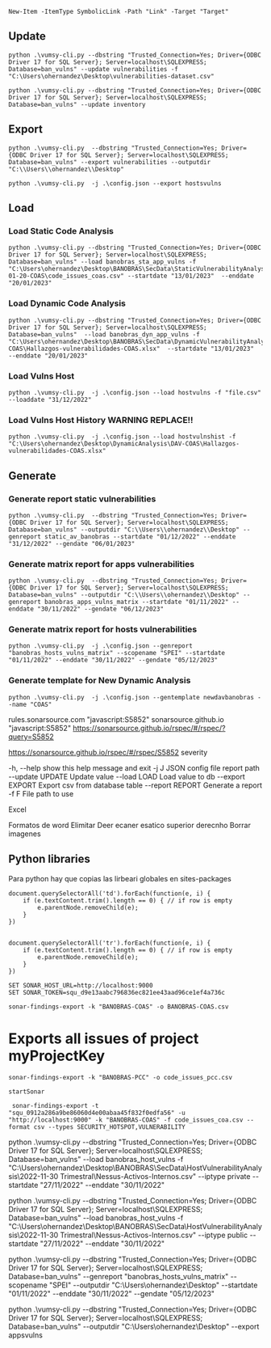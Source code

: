
```
New-Item -ItemType SymbolicLink -Path "Link" -Target "Target"
```

## Update

```
python .\vumsy-cli.py --dbstring "Trusted_Connection=Yes; Driver={ODBC Driver 17 for SQL Server}; Server=localhost\SQLEXPRESS; Database=ban_vulns" --update vulnerabilities -f "C:\Users\ohernandez\Desktop\vulnerabilities-dataset.csv"
```

```
python .\vumsy-cli.py --dbstring "Trusted_Connection=Yes; Driver={ODBC Driver 17 for SQL Server}; Server=localhost\SQLEXPRESS; Database=ban_vulns" --update inventory
```

## Export

```
python .\vumsy-cli.py  --dbstring "Trusted_Connection=Yes; Driver={ODBC Driver 17 for SQL Server}; Server=localhost\SQLEXPRESS; Database=ban_vulns" --export vulnerabilities --outputdir "C:\\Users\\ohernandez\\Desktop"
```

```
python .\vumsy-cli.py  -j .\config.json --export hostsvulns
```

## Load

### Load Static Code Analysis
```
python .\vumsy-cli.py --dbstring "Trusted_Connection=Yes; Driver={ODBC Driver 17 for SQL Server}; Server=localhost\SQLEXPRESS; Database=ban_vulns" --load banobras_sta_app_vulns -f "C:\Users\ohernandez\Desktop\BANOBRAS\SecData\StaticVulnerabilityAnalysis\SonarQube\2023-01-20-COAS\code_issues_coas.csv" --startdate "13/01/2023"  --enddate "20/01/2023"
```


### Load Dynamic Code Analysis
```
python .\vumsy-cli.py --dbstring "Trusted_Connection=Yes; Driver={ODBC Driver 17 for SQL Server}; Server=localhost\SQLEXPRESS; Database=ban_vulns"  --load banobras_dyn_app_vulns -f "C:\Users\ohernandez\Desktop\BANOBRAS\SecData\DynamicVulnerabilityAnalysis\DAV-COAS\Hallazgos-vulnerabilidades-COAS.xlsx"  --startdate "13/01/2023"  --enddate "20/01/2023"

```

### Load Vulns Host 
```
python .\vumsy-cli.py  -j .\config.json --load hostvulns -f "file.csv"  --loaddate "31/12/2022"

```

### Load Vulns Host History WARNING REPLACE!!
```
python .\vumsy-cli.py  -j .\config.json --load hostvulnshist -f "C:\Users\ohernandez\Desktop\DynamicAnalysis\DAV-COAS\Hallazgos-vulnerabilidades-COAS.xlsx" 

```
## Generate

### Generate report static vulnerabilities
```
python .\vumsy-cli.py  --dbstring "Trusted_Connection=Yes; Driver={ODBC Driver 17 for SQL Server}; Server=localhost\SQLEXPRESS; Database=ban_vulns" --outputdir "C:\\Users\\ohernandez\\Desktop" --genreport static_av_banobras --startdate "01/12/2022" --enddate "31/12/2022" --gendate "06/01/2023"
```


### Generate matrix report for apps vulnerabilities

```
python .\vumsy-cli.py  --dbstring "Trusted_Connection=Yes; Driver={ODBC Driver 17 for SQL Server}; Server=localhost\SQLEXPRESS; Database=ban_vulns" --outputdir "C:\\Users\\ohernandez\\Desktop" --genreport banobras_apps_vulns_matrix --startdate "01/11/2022" --enddate "30/11/2022" --gendate "06/12/2023"
```

### Generate matrix report for hosts vulnerabilities

```
python .\vumsy-cli.py  -j .\config.json --genreport "banobras_hosts_vulns_matrix" --scopename "SPEI" --startdate "01/11/2022" --enddate "30/11/2022" --gendate "05/12/2023"
```

### Generate template for New Dynamic Analysis

```
python .\vumsy-cli.py  -j .\config.json --gentemplate newdavbanobras --name "COAS"
```


rules.sonarsource.com "javascript:S5852"
sonarsource.github.io "javascript:S5852"
https://sonarsource.github.io/rspec/#/rspec/?query=S5852

https://sonarsource.github.io/rspec/#/rspec/S5852
severity




 -h, --help       show this help message and exit
  -j J             JSON config file report path
  --update UPDATE  Update value
  --load LOAD      Load value to db
  --export EXPORT  Export csv from database table
  --report REPORT  Generate a report
  -f F             File path to use

Excel


Formatos de word
Elimitar Deer ecaner esatico superior derecnho
Borrar imagenes

## Python libraries

Para python hay que copias las lirbeari globales en sites-packages


```
document.querySelectorAll('td').forEach(function(e, i) {
    if (e.textContent.trim().length == 0) { // if row is empty
        e.parentNode.removeChild(e);
    }
})


document.querySelectorAll('tr').forEach(function(e, i) {
    if (e.textContent.trim().length == 0) { // if row is empty
        e.parentNode.removeChild(e);
    }
})
```


```
SET SONAR_HOST_URL=http://localhost:9000
SET SONAR_TOKEN=squ_d9e13aabc796836ec821ee43aad96ce1ef4a736c

sonar-findings-export -k "BANOBRAS-COAS" -o BANOBRAS-COAS.csv
```
# Exports all issues of project myProjectKey
```
sonar-findings-export -k "BANOBRAS-PCC" -o code_issues_pcc.csv
```

```
startSonar
```

```
 sonar-findings-export -t "squ_0912a286a9be86060d4e00abaa45f832f0edfa56" -u "http://localhost:9000" -k "BANOBRAS-COAS" -f code_issues_coa.csv --format csv --types SECURITY_HOTSPOT,VULNERABILITY
 ```
 




python .\vumsy-cli.py  --dbstring "Trusted_Connection=Yes; Driver={ODBC Driver 17 for SQL Server}; Server=localhost\SQLEXPRESS; Database=ban_vulns" --load banobras_host_vulns -f "C:\Users\ohernandez\Desktop\BANOBRAS\SecData\HostVulnerabilityAnalysis\2022-11-30 Trimestral\Nessus-Activos-Internos.csv" --iptype private --startdate "27/11/2022" --enddate "30/11/2022"

python .\vumsy-cli.py  --dbstring "Trusted_Connection=Yes; Driver={ODBC Driver 17 for SQL Server}; Server=localhost\SQLEXPRESS; Database=ban_vulns" --load banobras_host_vulns -f "C:\Users\ohernandez\Desktop\BANOBRAS\SecData\HostVulnerabilityAnalysis\2022-11-30 Trimestral\Nessus-Activos-Internos.csv" --iptype public --startdate "27/11/2022" --enddate "30/11/2022"



 
python .\vumsy-cli.py --dbstring "Trusted_Connection=Yes; Driver={ODBC Driver 17 for SQL Server}; Server=localhost\SQLEXPRESS; Database=ban_vulns"  --genreport "banobras_hosts_vulns_matrix" --scopename "SPEI"  --outputdir "C:\\Users\\ohernandez\\Desktop"  --startdate "01/11/2022" --enddate "30/11/2022" --gendate "05/12/2023"



python .\vumsy-cli.py --dbstring "Trusted_Connection=Yes; Driver={ODBC Driver 17 for SQL Server}; Server=localhost\SQLEXPRESS; Database=ban_vulns" --outputdir "C:\\Users\\ohernandez\\Desktop"  --export appsvulns
